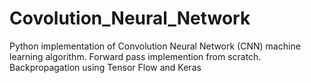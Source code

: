 # Covolution_Neural_Network
Python implementation of Convolution Neural Network (CNN) machine learning algorithm. Forward pass implemention from scratch. Backpropagation using Tensor Flow and Keras
